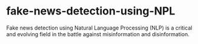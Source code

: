 # fake-news-detection-using-NPL
Fake news detection using Natural Language Processing (NLP) is a critical and evolving field in the battle against misinformation and disinformation.
